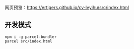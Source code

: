 网页预览：https://ertigers.github.io/cv-lvyihu/src/index.html

## 开发模式

```
npm i -g parcel-bundler
parcel src/index.html
```